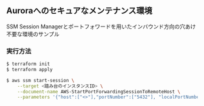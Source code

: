 ## Auroraへのセキュアなメンテナンス環境

SSM Session Managerとポートフォワードを用いたインバウンド方向の穴あけ不要な環境のサンプル

### 実行方法

```sh
$ terraform init
$ terraform apply

$ aws ssm start-session \
    --target <踏み台のインスタンスID> \
    --document-name AWS-StartPortForwardingSessionToRemoteHost \
    --parameters '{"host":["<>"],"portNumber":["5432"], "localPortNumber":["5432"]}
```
